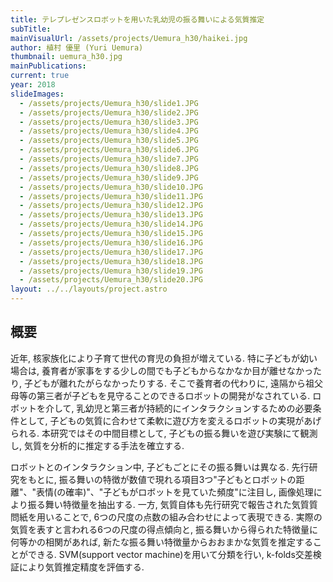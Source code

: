 ```yaml
---
title: テレプレゼンスロボットを用いた乳幼児の振る舞いによる気質推定
subTitle:
mainVisualUrl: /assets/projects/Uemura_h30/haikei.jpg
author: 植村 優里 (Yuri Uemura)
thumbnail: uemura_h30.jpg
mainPublications:
current: true
year: 2018
slideImages:
  - /assets/projects/Uemura_h30/slide1.JPG
  - /assets/projects/Uemura_h30/slide2.JPG
  - /assets/projects/Uemura_h30/slide3.JPG
  - /assets/projects/Uemura_h30/slide4.JPG
  - /assets/projects/Uemura_h30/slide5.JPG
  - /assets/projects/Uemura_h30/slide6.JPG
  - /assets/projects/Uemura_h30/slide7.JPG
  - /assets/projects/Uemura_h30/slide8.JPG
  - /assets/projects/Uemura_h30/slide9.JPG
  - /assets/projects/Uemura_h30/slide10.JPG
  - /assets/projects/Uemura_h30/slide11.JPG
  - /assets/projects/Uemura_h30/slide12.JPG
  - /assets/projects/Uemura_h30/slide13.JPG
  - /assets/projects/Uemura_h30/slide14.JPG
  - /assets/projects/Uemura_h30/slide15.JPG
  - /assets/projects/Uemura_h30/slide16.JPG
  - /assets/projects/Uemura_h30/slide17.JPG
  - /assets/projects/Uemura_h30/slide18.JPG
  - /assets/projects/Uemura_h30/slide19.JPG
  - /assets/projects/Uemura_h30/slide20.JPG
layout: ../../layouts/project.astro
---
```


## 概要

近年, 核家族化により子育て世代の育児の負担が増えている. 特に子どもが幼い場合は, 養育者が家事をする少しの間でも子どもからなかなか目が離せなかったり, 子どもが離れたがらなかったりする. そこで養育者の代わりに, 遠隔から祖父母等の第三者が子どもを見守ることのできるロボットの開発がなされている. ロボットを介して, 乳幼児と第三者が持続的にインタラクションするための必要条件として, 子どもの気質に合わせて柔軟に遊び方を変えるロボットの実現があげられる. 本研究ではその中間目標として, 子どもの振る舞いを遊び実験にて観測し, 気質を分析的に推定する手法を確立する.  

ロボットとのインタラクション中, 子どもごとにその振る舞いは異なる. 先行研究をもとに, 振る舞いの特徴が数値で現れる項目3つ"子どもとロボットの距離"、"表情(の確率)"、"子どもがロボットを見ていた頻度"に注目し, 画像処理により振る舞い特徴量を抽出する. 一方, 気質自体も先行研究で報告された気質質問紙を用いることで, 6つの尺度の点数の組み合わせによって表現できる. 実際の気質を表すと言われる6つの尺度の得点傾向と, 振る舞いから得られた特徴量に何等かの相関があれば, 新たな振る舞い特徴量からおおまかな気質を推定することができる. SVM(support vector machine)を用いて分類を行い, k-folds交差検証により気質推定精度を評価する.